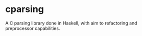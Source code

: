 # cparsing
A C parsing library done in Haskell, with aim to refactoring and preprocessor capabilities.
